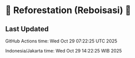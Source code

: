 
# 🌳 Reforestation (Reboisasi) 🌲

## Last Updated

GitHub Actions time: Wed Oct 29 07:22:25 UTC 2025

Indonesia/Jakarta time: Wed Oct 29 14:22:25 WIB 2025
